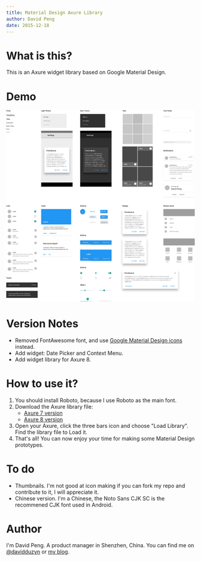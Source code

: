 ```yaml
---
title: Material Design Axure Library
author: David Peng
date: 2015-12-18
---
```


# What is this?

This is an Axure widget library based on Google Material Design.

# Demo

![Demo](./demo.jpg)

# Version Notes

- Removed FontAwesome font, and use [Google Material Design icons](https://github.com/google/material-design-icons/) instead.
- Add widget: Date Picker and Context Menu.
- Add widget library for Axure 8.

# How to use it?

1. You should install Roboto, because I use Roboto as the main font.
2. Download the Axure library file:
    - [Axure 7 version](https://github.com/duzyn/material-axure-library/blob/master/material-design-7.rplib?raw=true)
    - [Axure 8 version](https://github.com/duzyn/material-axure-library/blob/master/material-design-8.rplib?raw=true)
3. Open your Axure, click the three bars icon and choose "Load Library". Find the library file to Load it.
4. That's all! You can now enjoy your time for making some Material Design prototypes.

# To do

- Thumbnails. I'm not good at icon making if you can fork my repo and contribute to it, I will appreciate it.
- Chinese version. I'm a Chinese, the Noto Sans CJK SC is the recommened CJK font used in Android.

# Author

I'm David Peng. A product manager in Shenzhen, China. You can find me on [@davidduzyn](http://twitter.com/davidduzyn) or [my blog](http://www.pengdaiwu.com).
